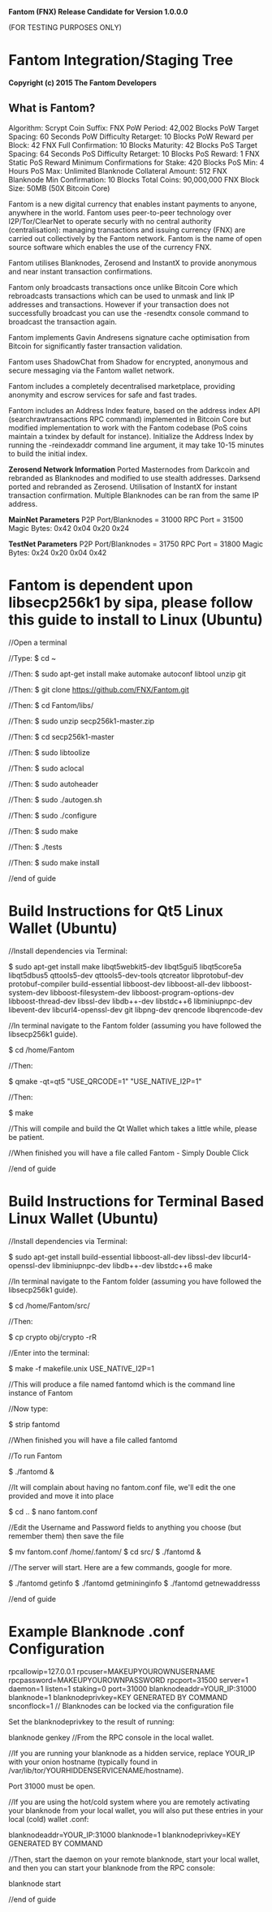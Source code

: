 **Fantom (FNX) Release Candidate for Version 1.0.0.0**

(FOR TESTING PURPOSES ONLY)

Fantom Integration/Staging Tree
================================

**Copyright (c) 2015 The Fantom Developers**

What is Fantom?
----------------
Algorithm: Scrypt
Coin Suffix: FNX
PoW Period: 42,002 Blocks
PoW Target Spacing: 60 Seconds
PoW Difficulty Retarget: 10 Blocks
PoW Reward per Block: 42 FNX
Full Confirmation: 10 Blocks
Maturity: 42 Blocks
PoS Target Spacing: 64 Seconds
PoS Difficulty Retarget: 10 Blocks
PoS Reward: 1 FNX Static PoS Reward
Minimum Confirmations for Stake: 420 Blocks
PoS Min: 4 Hours
PoS Max: Unlimited
Blanknode Collateral Amount: 512 FNX
Blanknode Min Confirmation: 10 Blocks
Total Coins: 90,000,000 FNX
Block Size: 50MB (50X Bitcoin Core)

Fantom is a new digital currency that enables instant payments to anyone, anywhere in the world. Fantom uses peer-to-peer technology over I2P/Tor/ClearNet to operate securly with no central authority (centralisation): managing transactions and issuing currency (FNX) are carried out collectively by the Fantom network. Fantom is the name of open source software which enables the use of the currency FNX.

Fantom utilises Blanknodes, Zerosend and InstantX to provide anonymous and near instant transaction confirmations.

Fantom only broadcasts transactions once unlike Bitcoin Core which rebroadcasts transactions which can be used to unmask and link IP addresses and transactions. However if your transaction does not successfully broadcast you can use the -resendtx console command to broadcast the transaction again.

Fantom implements Gavin Andresens signature cache optimisation from Bitcoin for significantly faster transaction validation.

Fantom uses ShadowChat from Shadow for encrypted, anonymous and secure messaging via the Fantom wallet network.

Fantom includes a completely decentralised marketplace, providing anonymity and escrow services for safe and fast trades.

Fantom includes an Address Index feature, based on the address index API (searchrawtransactions RPC command) implemented in Bitcoin Core but modified implementation to work with the Fantom codebase (PoS coins maintain a txindex by default for instance). Initialize the Address Index by running the -reindexaddr command line argument, it may take 10-15 minutes to build the initial index.


**Zerosend Network Information**
Ported Masternodes from Darkcoin and rebranded as Blanknodes and modified to use stealth addresses.
Darksend ported and rebranded as Zerosend.
Utilisation of InstantX for instant transaction confirmation.
Multiple Blanknodes can be ran from the same IP address.


**MainNet Parameters**
P2P Port/Blanknodes = 31000
RPC Port = 31500
Magic Bytes: 0x42 0x04 0x20 0x24


**TestNet Parameters**
P2P Port/Blanknodes = 31750
RPC Port = 31800
Magic Bytes: 0x24 0x20 0x04 0x42



Fantom is dependent upon libsecp256k1 by sipa, please follow this guide to install to Linux (Ubuntu)
======================================================================================================
//Open a terminal

//Type:
$ cd ~

//Then:
$ sudo apt-get install make automake autoconf libtool unzip git

//Then:
$ git clone https://github.com/FNX/Fantom.git

//Then:
$ cd Fantom/libs/

//Then:
$ sudo unzip secp256k1-master.zip

//Then:
$ cd secp256k1-master

//Then:
$ sudo libtoolize

//Then:
$ sudo aclocal

//Then:
$ sudo autoheader

//Then:
$ sudo ./autogen.sh

//Then:
$ sudo ./configure

//Then:
$ sudo make

//Then:
$ ./tests

//Then:
$ sudo make install

//end of guide


Build Instructions for Qt5 Linux Wallet (Ubuntu)
================================================
//Install dependencies via Terminal:

$ sudo apt-get install make libqt5webkit5-dev libqt5gui5 libqt5core5a libqt5dbus5 qttools5-dev qttools5-dev-tools qtcreator libprotobuf-dev protobuf-compiler build-essential libboost-dev libboost-all-dev libboost-system-dev libboost-filesystem-dev libboost-program-options-dev libboost-thread-dev libssl-dev libdb++-dev libstdc++6 libminiupnpc-dev libevent-dev libcurl4-openssl-dev git libpng-dev qrencode libqrencode-dev

//In terminal navigate to the Fantom folder (assuming you have followed the libsecp256k1 guide).

$ cd /home/Fantom

//Then:

$ qmake -qt=qt5 "USE_QRCODE=1" "USE_NATIVE_I2P=1"

//Then:

$ make

//This will compile and build the Qt Wallet which takes a little while, please be patient.

//When finished you will have a file called Fantom - Simply Double Click

//end of guide


Build Instructions for Terminal Based Linux Wallet (Ubuntu)
===========================================================
//Install dependencies via Terminal:

$ sudo apt-get install build-essential libboost-all-dev libssl-dev libcurl4-openssl-dev libminiupnpc-dev libdb++-dev libstdc++6 make 

//In terminal navigate to the Fantom folder (assuming you have followed the libsecp256k1 guide).

$ cd /home/Fantom/src/

//Then:

$ cp crypto obj/crypto -rR

//Enter into the terminal:

$ make -f makefile.unix USE_NATIVE_I2P=1

//This will produce a file named fantomd which is the command line instance of Fantom

//Now type:

$ strip fantomd

//When finished you will have a file called fantomd

//To run Fantom

$ ./fantomd & 

//It will complain about having no fantom.conf file, we'll edit the one provided and move it into place

$ cd ..
$ nano fantom.conf

//Edit the Username and Password fields to anything you choose (but remember them) then save the file

$ mv fantom.conf /home/.fantom/
$ cd src/
$ ./fantomd &

//The server will start. Here are a few commands, google for more.

$ ./fantomd getinfo
$ ./fantomd getmininginfo
$ ./fantomd getnewaddresss

//end of guide


Example Blanknode .conf Configuration
===================================================

rpcallowip=127.0.0.1
rpcuser=MAKEUPYOUROWNUSERNAME
rpcpassword=MAKEUPYOUROWNPASSWORD
rpcport=31500
server=1
daemon=1
listen=1
staking=0
port=31000
blanknodeaddr=YOUR_IP:31000
blanknode=1
blanknodeprivkey=KEY GENERATED BY COMMAND
snconflock=1 // Blanknodes can be locked via the configuration file 


Set the blanknodeprivkey to the result of running:

blanknode genkey
//From the RPC console in the local wallet.

//If you are running your blanknode as a hidden service, replace YOUR_IP with your onion hostname (typically found in /var/lib/tor/YOURHIDDENSERVICENAME/hostname).

Port 31000 must be open.

//If you are using the hot/cold system where you are remotely activating your blanknode from your local wallet, you will also put these entries in your local (cold) wallet .conf:

blanknodeaddr=YOUR_IP:31000
blanknode=1
blanknodeprivkey=KEY GENERATED BY COMMAND

//Then, start the daemon on your remote blanknode, start your local wallet, and then you can start your blanknode from the RPC console:

blanknode start


//end of guide
